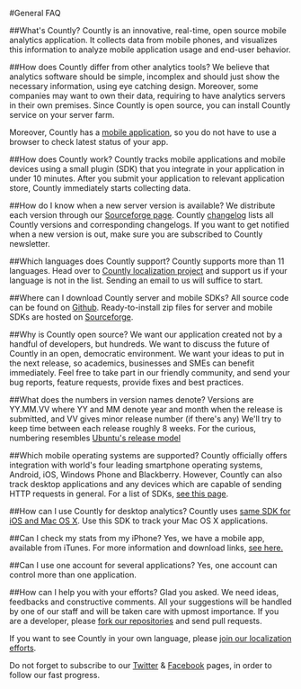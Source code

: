 #General FAQ

##What's Countly?
Countly is an innovative, real-time, open source mobile analytics application. It collects data from mobile phones, and visualizes this information to analyze mobile application usage and end-user behavior.

##How does Countly differ from other analytics tools?
We believe that analytics software should be simple, incomplex and should just show the necessary information, using eye catching design. Moreover, some companies may want to own their data, requiring to have analytics servers in their own premises. Since Countly is open source, you can install Countly service on your server farm.

Moreover, Countly has a <a href=/products/features/mobile-first>mobile application</a>, so you do not have to use a browser to check latest status of your app.

##How does Countly work?
Countly tracks mobile applications and mobile devices using a small plugin (SDK) that you integrate in your application in under 10 minutes. After you submit your application to relevant application store, Countly immediately starts collecting data.

##How do I know when a new server version is available?
We distribute each version through our [Sourceforge page](sf.net/projects/countly). Countly [changelog](/resources/reference/changelog) lists all Countly versions and corresponding changelogs. If you want to get notified when a new version is out, make sure you are subscribed to Countly newsletter.

##Which languages does Countly support?
Countly supports more than 11 languages. Head over to [Countly localization project](http://transifex.com/projects/p/countly/) and support us if your language is not in the list. Sending an email to us will suffice to start.

##Where can I download Countly server and mobile SDKs?
All source code can be found on [Github](https://github.com/Countly/). Ready-to-install zip files for server and mobile SDKs are hosted on [Sourceforge](https://sourceforge.net/projects/countly/).

##Why is Countly open source?
We want our application created not by a handful of developers, but hundreds. We want to discuss the future of Countly in an open, democratic environment. We want your ideas to put in the next release, so academics, businesses and SMEs can benefit immediately. Feel free to take part in our friendly community, and send your bug reports, feature requests, provide fixes and best practices.

##What does the numbers in version names denote?
Versions are YY.MM.VV where YY and MM denote year and month when the release is submitted, and VV gives minor release number (if there's any) We'll try to keep time between each release roughly 8 weeks. For the curious, numbering resembles [Ubuntu's release model](https://wiki.ubuntu.com/ReleaseSchedule)

##Which mobile operating systems are supported?
Countly officially offers integration with world's four leading smartphone operating systems, 
Android, iOS, Windows Phone and Blackberry. However, Countly can also track desktop applications and any devices 
which are capable of sending HTTP requests in general. For a list of SDKs, [see this page](/resources/source/download-sdk).

##How can I use Countly for desktop analytics? 
Countly uses [same SDK for iOS and Mac OS X](https://github.com/Countly/countly-sdk-ios). Use this SDK to track your Mac OS X applications.

##Can I check my stats from my iPhone? 
Yes, we have a mobile app, available from iTunes. For more information and download links, <a href=/products/features/mobile-first>see here.</a>

##Can I use one account for several applications?
Yes, one account can control more than one application. 

##How can I help you with your efforts?
Glad you asked. We need ideas, feedbacks and constructive comments. All your suggestions will be handled by one of our staff and will be taken care with upmost importance. If you are a developer, please [fork our repositories](https://github.com/Countly/) and send pull requests.

If you want to see Countly in your own language, please [join our localization efforts](http://transifex.com/projects/p/countly/).

Do not forget to subscribe to our [Twitter](http://twitter.com/gocountly) & [Facebook](https://www.facebook.com/Countly) pages, in order to follow our fast progress.
